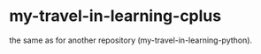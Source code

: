 my-travel-in-learning-cplus
===========================

the same as for another repository (my-travel-in-learning-python).
